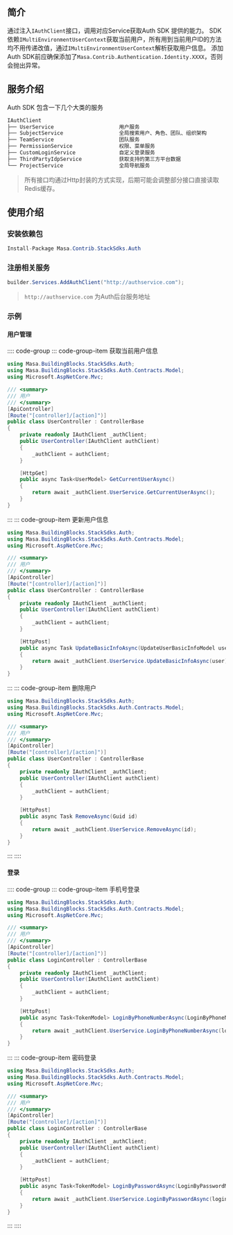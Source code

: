 ## 简介

通过注入`IAuthClient`接口，调用对应Service获取Auth SDK 提供的能力。
SDK依赖`IMultiEnvironmentUserContext`获取当前用户，所有用到当前用户ID的方法均不用传递改值，通过`IMultiEnvironmentUserContext`解析获取用户信息。
添加Auth SDK前应确保添加了`Masa.Contrib.Authentication.Identity.XXXX`，否则会抛出异常。

## 服务介绍

Auth SDK 包含一下几个大类的服务

```csharp 
IAuthClient
├── UserService                     用户服务
├── SubjectService                  全局搜索用户、角色、团队、组织架构
├── TeamService                     团队服务
├── PermissionService               权限、菜单服务
├── CustomLoginService              自定义登录服务
├── ThirdPartyIdpService            获取支持的第三方平台数据
└── ProjectService                  全局导航服务
```

> 所有接口均通过Http封装的方式实现，后期可能会调整部分接口直接读取Redis缓存。

## 使用介绍

### 安装依赖包

```csharp 
Install-Package Masa.Contrib.StackSdks.Auth
```

### 注册相关服务

```csharp 
builder.Services.AddAuthClient("http://authservice.com");
```

> `http://authservice.com` 为Auth后台服务地址

### 示例
#### 用户管理
:::: code-group 
::: code-group-item 获取当前用户信息

```csharp 
using Masa.BuildingBlocks.StackSdks.Auth;
using Masa.BuildingBlocks.StackSdks.Auth.Contracts.Model;
using Microsoft.AspNetCore.Mvc;

/// <summary>
/// 用户
/// </summary>
[ApiController]
[Route("[controller]/[action]")]
public class UserController : ControllerBase
{
    private readonly IAuthClient _authClient;
    public UserController(IAuthClient authClient)
    {
        _authClient = authClient;
    }

    [HttpGet]
    public async Task<UserModel> GetCurrentUserAsync()
    {
        return await _authClient.UserService.GetCurrentUserAsync();
    }
}
```
:::
::: code-group-item 更新用户信息

``` csharp
using Masa.BuildingBlocks.StackSdks.Auth;
using Masa.BuildingBlocks.StackSdks.Auth.Contracts.Model;
using Microsoft.AspNetCore.Mvc;

/// <summary>
/// 用户
/// </summary>
[ApiController]
[Route("[controller]/[action]")]
public class UserController : ControllerBase
{
    private readonly IAuthClient _authClient;
    public UserController(IAuthClient authClient)
    {
        _authClient = authClient;
    }

    [HttpPost]
	public async Task UpdateBasicInfoAsync(UpdateUserBasicInfoModel user)
    {
        return await _authClient.UserService.UpdateBasicInfoAsync(user);
    }
}

```
:::
::: code-group-item 删除用户

``` csharp
using Masa.BuildingBlocks.StackSdks.Auth;
using Masa.BuildingBlocks.StackSdks.Auth.Contracts.Model;
using Microsoft.AspNetCore.Mvc;

/// <summary>
/// 用户
/// </summary>
[ApiController]
[Route("[controller]/[action]")]
public class UserController : ControllerBase
{
    private readonly IAuthClient _authClient;
    public UserController(IAuthClient authClient)
    {
        _authClient = authClient;
    }

    [HttpPost]
	public async Task RemoveAsync(Guid id)
    {
        return await _authClient.UserService.RemoveAsync(id);
    }
}

```
::: 
::::

#### 登录

:::: code-group 
::: code-group-item 手机号登录
``` csharp
using Masa.BuildingBlocks.StackSdks.Auth;
using Masa.BuildingBlocks.StackSdks.Auth.Contracts.Model;
using Microsoft.AspNetCore.Mvc;

/// <summary>
/// 用户
/// </summary>
[ApiController]
[Route("[controller]/[action]")]
public class LoginController : ControllerBase
{
    private readonly IAuthClient _authClient;
    public UserController(IAuthClient authClient)
    {
        _authClient = authClient;
    }

    [HttpPost]
	public async Task<TokenModel> LoginByPhoneNumberAsync(LoginByPhoneNumberFromSsoModel login);
    {
        return await _authClient.UserService.LoginByPhoneNumberAsync(login);
    }
}

```
:::
::: code-group-item 密码登录

``` csharp
using Masa.BuildingBlocks.StackSdks.Auth;
using Masa.BuildingBlocks.StackSdks.Auth.Contracts.Model;
using Microsoft.AspNetCore.Mvc;

/// <summary>
/// 用户
/// </summary>
[ApiController]
[Route("[controller]/[action]")]
public class LoginController : ControllerBase
{
    private readonly IAuthClient _authClient;
    public UserController(IAuthClient authClient)
    {
        _authClient = authClient;
    }

    [HttpPost]
	public async Task<TokenModel> LoginByPasswordAsync(LoginByPasswordModel login);
    {
        return await _authClient.UserService.LoginByPasswordAsync(login);
    }
}

```
::: ::::
